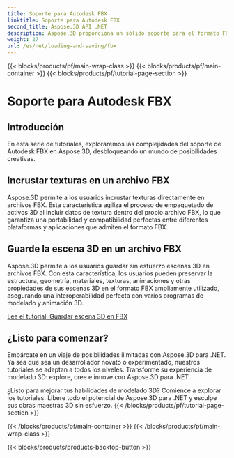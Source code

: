 ```yaml
---
title: Soporte para Autodesk FBX
linktitle: Soporte para Autodesk FBX
second_title: Aspose.3D API .NET
description: Aspose.3D proporciona un sólido soporte para el formato FBX de Autodesk, lo que permite importar y exportar modelos 3D sin problemas, mejorando la interoperabilidad y la eficiencia del flujo de trabajo.
weight: 27
url: /es/net/loading-and-saving/fbx
---
```


{{< blocks/products/pf/main-wrap-class >}}
{{< blocks/products/pf/main-container >}}
{{< blocks/products/pf/tutorial-page-section >}}

# Soporte para Autodesk FBX

## Introducción

En esta serie de tutoriales, exploraremos las complejidades del soporte de Autodesk FBX en Aspose.3D, desbloqueando un mundo de posibilidades creativas.

## Incrustar texturas en un archivo FBX

Aspose.3D permite a los usuarios incrustar texturas directamente en archivos FBX. Esta característica agiliza el proceso de empaquetado de activos 3D al incluir datos de textura dentro del propio archivo FBX, lo que garantiza una portabilidad y compatibilidad perfectas entre diferentes plataformas y aplicaciones que admiten el formato FBX.

## Guarde la escena 3D en un archivo FBX

Aspose.3D permite a los usuarios guardar sin esfuerzo escenas 3D en archivos FBX. Con esta característica, los usuarios pueden preservar la estructura, geometría, materiales, texturas, animaciones y otras propiedades de sus escenas 3D en el formato FBX ampliamente utilizado, asegurando una interoperabilidad perfecta con varios programas de modelado y animación 3D.

[Lea el tutorial: Guardar escena 3D en FBX](save-3d-scene)

## ¿Listo para comenzar?

Embárcate en un viaje de posibilidades ilimitadas con Aspose.3D para .NET. Ya sea que sea un desarrollador novato o experimentado, nuestros tutoriales se adaptan a todos los niveles. Transforme su experiencia de modelado 3D: explore, cree e innove con Aspose.3D para .NET.

¿Listo para mejorar tus habilidades de modelado 3D? Comience a explorar los tutoriales. Libere todo el potencial de Aspose.3D para .NET y esculpe sus obras maestras 3D sin esfuerzo.
{{< /blocks/products/pf/tutorial-page-section >}}

{{< /blocks/products/pf/main-container >}}
{{< /blocks/products/pf/main-wrap-class >}}

{{< blocks/products/products-backtop-button >}}
